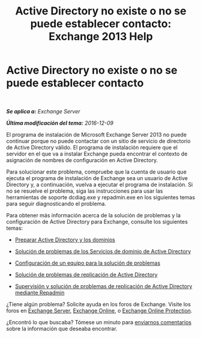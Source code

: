 ﻿---
title: 'Active Directory no existe o no se puede establecer contacto: Exchange 2013 Help'
TOCTitle: Active Directory no existe o no se puede establecer contacto
ms:assetid: 56adb6fe-ecb8-4a7f-b440-89aa401c28b7
ms:mtpsurl: https://technet.microsoft.com/es-es/library/ms.exch.setupreadiness.cannotaccessad(v=EXCHG.150)
ms:contentKeyID: 48268142
ms.date: 04/23/2018
mtps_version: v=EXCHG.150
ms.translationtype: HT
---

# Active Directory no existe o no se puede establecer contacto

 

_**Se aplica a:** Exchange Server_

_**Última modificación del tema:** 2016-12-09_

El programa de instalación de Microsoft Exchange Server 2013 no puede continuar porque no puede contactar con un sitio de servicio de directorio de Active Directory válido. El programa de instalación requiere que el servidor en el que va a instalar Exchange pueda encontrar el contexto de asignación de nombres de configuración en Active Directory.

Para solucionar este problema, compruebe que la cuenta de usuario que ejecuta el programa de instalación de Exchange sea un usuario de Active Directory y, a continuación, vuelva a ejecutar el programa de instalación. Si no se resuelve el problema, siga las instrucciones para usar las herramientas de soporte dcdiag.exe y repadmin.exe en los siguientes temas para seguir diagnosticando el problema.

Para obtener más información acerca de la solución de problemas y la configuración de Active Directory para Exchange, consulte los siguientes temas:

  - [Preparar Active Directory y los dominios](prepare-active-directory-and-domains-exchange-2013-help.md)

  - [Solución de problemas de los Servicios de dominio de Active Directory](https://go.microsoft.com/fwlink/p/?linkid=272144)

  - [Configuración de un equipo para la solución de problemas](https://go.microsoft.com/fwlink/p/?linkid=272141)

  - [Solución de problemas de replicación de Active Directory](https://go.microsoft.com/fwlink/p/?linkid=272142)

  - [Supervisión y solución de problemas de replicación de Active Directory mediante Repadmin](https://go.microsoft.com/fwlink/p/?linkid=272143)

¿Tiene algún problema? Solicite ayuda en los foros de Exchange. Visite los foros en [Exchange Server](https://go.microsoft.com/fwlink/p/?linkid=60612), [Exchange Online](https://go.microsoft.com/fwlink/p/?linkid=267542), o [Exchange Online Protection](https://go.microsoft.com/fwlink/p/?linkid=285351).

¿Encontró lo que buscaba? Tómese un minuto para [enviarnos comentarios](mailto:exsetuphelpfeedback@microsoft.com?subject=exchange%202013%20setup%20help%20feedbac) sobre la información que deseaba encontrar.

